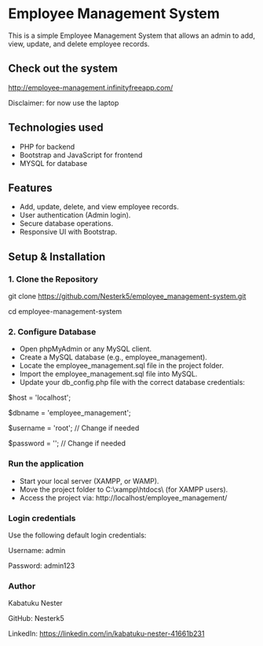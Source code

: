 # Employee Management System

This is a simple Employee Management System that allows an admin to add, view, update, and delete employee records.

## Check out the system

http://employee-management.infinityfreeapp.com/

Disclaimer: for now use the laptop

## Technologies used

- PHP for backend
- Bootstrap and JavaScript for frontend
- MYSQL for database

## Features

- Add, update, delete, and view employee records.
- User authentication (Admin login).
- Secure database operations.
- Responsive UI with Bootstrap.

## Setup & Installation

### 1. Clone the Repository

git clone https://github.com/Nesterk5/employee_management-system.git

cd employee-management-system

### 2. Configure Database

- Open phpMyAdmin or any MySQL client.
- Create a MySQL database (e.g., employee_management).
- Locate the employee_management.sql file in the project folder.
- Import the employee_management.sql file into MySQL.
- Update your db_config.php file with the correct database credentials:

$host = 'localhost';

$dbname = 'employee_management';

$username = 'root'; // Change if needed

$password = ''; // Change if needed

### Run the application

- Start your local server (XAMPP, or WAMP).
- Move the project folder to C:\xampp\htdocs\ (for XAMPP users).
- Access the project via:
  http://localhost/employee_management/

### Login credentials

Use the following default login credentials:

Username: admin

Password: admin123

### Author

Kabatuku Nester

GitHub: Nesterk5

LinkedIn: https://linkedin.com/in/kabatuku-nester-41661b231
